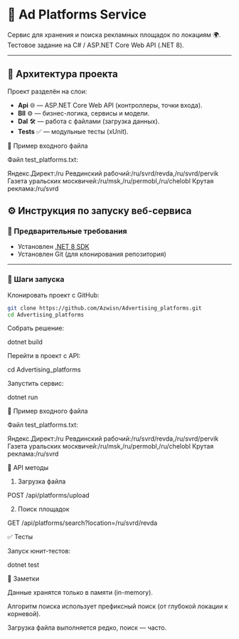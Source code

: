 # 📰 Ad Platforms Service

Сервис для хранения и поиска рекламных площадок по локациям 🌍.  
Тестовое задание на C# / ASP.NET Core Web API (.NET 8).

---

## 🚀 Архитектура проекта

Проект разделён на слои:

- **Api** 🌐 — ASP.NET Core Web API (контроллеры, точки входа).
- **Bll** ⚙️ — бизнес-логика, сервисы и модели.
- **Dal** 🛠️ — работа с файлами (загрузка данных).
- **Tests** ✅ — модульные тесты (xUnit).

📂 Пример входного файла

Файл test_platforms.txt:

Яндекс.Директ:/ru
Ревдинский рабочий:/ru/svrd/revda,/ru/svrd/pervik
Газета уральских москвичей:/ru/msk,/ru/permobl,/ru/chelobl
Крутая реклама:/ru/svrd

## ⚙️ Инструкция по запуску веб-сервиса

### 🔹 Предварительные требования

- Установлен [.NET 8 SDK](https://dotnet.microsoft.com/en-us/download/dotnet/8.0)
- Установлен Git (для клонирования репозитория)

---

### 🔹 Шаги запуска

Клонировать проект с GitHub:
   ```bash
   git clone https://github.com/Azwisn/Advertising_platforms.git
   cd Advertising_platforms
```

Собрать решение:

dotnet build

Перейти в проект с API:

cd Advertising_platforms

Запустить сервис:

dotnet run

📂 Пример входного файла

Файл test_platforms.txt:

Яндекс.Директ:/ru
Ревдинский рабочий:/ru/svrd/revda,/ru/svrd/pervik
Газета уральских москвичей:/ru/msk,/ru/permobl,/ru/chelobl
Крутая реклама:/ru/svrd

🔗 API методы
1. Загрузка файла

POST /api/platforms/upload

2. Поиск площадок

GET /api/platforms/search?location=/ru/svrd/revda

✅ Тесты

Запуск юнит-тестов:

dotnet test

📌 Заметки

Данные хранятся только в памяти (in-memory).

Алгоритм поиска использует префиксный поиск (от глубокой локации к корневой).

Загрузка файла выполняется редко, поиск — часто.
